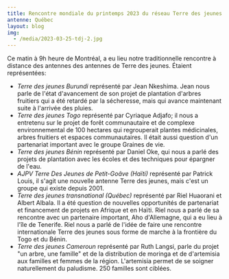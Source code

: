 ```yaml
---
title: Rencontre mondiale du printemps 2023 du réseau Terre des jeunes
antenne: Québec
layout: blog
img:
  - /media/2023-03-25-tdj-2.jpg
---
```

Ce matin à 9h heure de Montréal, a eu lieu notre traditionnelle rencontre à distance des antennes des antennes de Terre des jeunes. Étaient représentées:

* *Terre des jeunes Burundi* représenté par Jean Nkeshima. Jean nous parle de l'état d'avancement de son projet de plantation d'arbres fruitiers qui a été retardé par la sécheresse, mais qui avance maintenant suite à l'arrivée des pluies.
* *Terre des jeunes Togo* représenté par Cyriaque Adjafo; il nous a entretenu sur le projet de forêt communautaire et de complexe environnemental de 100 hectares qui regrouperait plantes médicinales, arbres fruitiers et espaces communautaires. Il était aussi question d'un partenariat important avec le groupe Graines de vie.
* *Terre des jeunes Bénin* représenté par Daniel Oke, qui nous a parlé des projets de plantation avec les écoles et des techniques pour épargner de l'eau.
* *AJPV Terre Des Jeunes de Petit-Goâve (Haïti)* représenté par Patrick Louis, il s'agit une nouvelle antenne Terre des jeunes, mais c'est un groupe qui existe depuis 2001.
* *Terre des jeunes transnational (Québec)* représenté par Riel Huaorani et Albert Albala. Il a été question de nouvelles opportunités de partenariat et financement de projets en Afrique et en Haïti. Riel nous a parlé de sa rencontre avec un partenaire important, Aho d'Allemagne, qui a eu lieu à l'île de Tenerife. Riel nous a parlé de l'idée de faire une rencontre internationale Terre des jeunes sous forme de marche à la frontière du Togo et du Bénin.
* *Terre des jeunes Cameroun* représenté par Ruth Langsi, parle du projet "un arbre, une famille" et de la distribution de moringa et de d'artemisia aux familles et femmes de la région. L'artemisia permet de se soigner naturellement du paludisme. 250 familles sont ciblées.